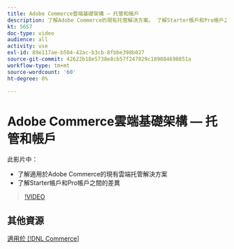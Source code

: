 ```yaml
---
title: Adobe Commerce雲端基礎架構 — 托管和帳戶
description: 了解Adobe Commerce的現有托管解決方​案。 了解Starter帳戶和Pro帳戶之間的差​異。
kt: 5657
doc-type: video
audience: all
activity: use
exl-id: 89e117ae-b504-42ac-b3cb-8fbbe398b027
source-git-commit: 42622b18e5738e8cb57f247029c189884698851a
workflow-type: tm+mt
source-wordcount: '60'
ht-degree: 0%

---
```


# Adobe Commerce雲端基礎架構 — 托管和帳戶

此影片中：

- 了解適用於Adobe Commerce的現有雲端托&#x200B;管解決方案
- 了解Starter帳戶和Pro帳戶之間的差&#x200B;異

>[!VIDEO](https://video.tv.adobe.com/v/35813?quality=12&learn=on)

## 其他資源

[適用於 [!DNL Commerce]](https://devdocs.magento.com/cloud/architecture/cloud-architecture.html)
